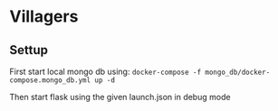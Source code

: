 
# Villagers

## Settup
First start local mongo db using:
```docker-compose -f mongo_db/docker-compose.mongo_db.yml up -d```

Then start flask using the given launch.json in debug mode